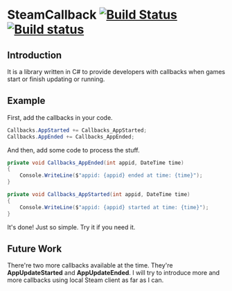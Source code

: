 # SteamCallback [![Build Status](https://travis-ci.org/peterjc123/SteamCallback.svg?branch=master)](https://travis-ci.org/peterjc123/SteamCallback) [![Build status](https://ci.appveyor.com/api/projects/status/o6q6yni4qes92hih?svg=true)](https://ci.appveyor.com/project/peterjc123/steamcallback)
## Introduction
It is a library written in C# to provide developers with callbacks when games start or finish updating or running.

## Example
First, add the callbacks in your code.
```C#
Callbacks.AppStarted += Callbacks_AppStarted;
Callbacks.AppEnded += Callbacks_AppEnded;
```
And then, add some code to process the stuff.
```C#
private void Callbacks_AppEnded(int appid, DateTime time)
{
    Console.WriteLine($"appid: {appid} ended at time: {time}");
}

private void Callbacks_AppStarted(int appid, DateTime time)
{
    Console.WriteLine($"appid: {appid} started at time: {time}");
}
```
It's done! Just so simple. Try it if you need it.

## Future Work
There're two more callbacks available at the time. They're __AppUpdateStarted__ and __AppUpdateEnded__.
I will try to introduce more and more callbacks using local Steam client as far as I can.
